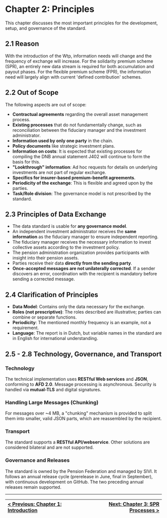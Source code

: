 # Chapter 2: Principles
This chapter discusses the most important principles for the development, setup, and governance of the standard.

## 2.1 Reason
With the introduction of the Wtp, information needs will change and the frequency of exchange will increase. For the solidarity premium scheme (SPR), an entirely new data stream is required for both accumulation and payout phases. For the flexible premium scheme (FPR), the information need will largely align with current 'defined contribution' schemes.

## 2.2 Out of Scope

The following aspects are out of scope:

*   **Contractual agreements** regarding the overall asset management process.
*   **Existing processes** that do not fundamentally change, such as reconciliation between the fiduciary manager and the investment administrator.
*   **Information used by only one party** in the chain.
*   **Policy documents** like strategic investment plans.
*   **Information on costs**: It is expected that existing processes for compiling the DNB annual statement J402 will continue to form the basis for this.
*   **"Lookthrough" information**: Ad hoc requests for details on underlying investments are not part of regular exchange.
*   **Specifics for insurer-based premium-benefit agreements**.
*   **Periodicity of the exchange**: This is flexible and agreed upon by the parties.
*   **Task/Role division**: The governance model is not prescribed by the standard.

## 2.3 Principles of Data Exchange
*   The data standard is usable for **any governance model**.
*   An independent investment administrator receives the **same information** as the fiduciary manager to ensure independent reporting.
*   The fiduciary manager receives the necessary information to invest collective assets according to the investment policy.
*   The pension administration organization provides participants with insight into their pension assets.
*   Parties receive their data **directly from the sending party**.
*   **Once-accepted messages are not unilaterally corrected**. If a sender discovers an error, coordination with the recipient is mandatory before sending a corrected message.

## 2.4 Clarification of Principles
*   **Data Model**: Contains only the data necessary for the exchange.
*   **Roles (not prescriptive)**: The roles described are illustrative; parties can combine or separate functions.
*   **Periodicity**: The mentioned monthly frequency is an example, not a requirement.
*   **Language**: The report is in Dutch, but variable names in the standard are in English for international understanding.

## 2.5 - 2.8 Technology, Governance, and Transport
### Technology
The technical implementation uses **RESTful Web services** and **JSON**, conforming to **AFD 2.0**. Message processing is asynchronous. Security is handled via **mutual-TLS** and digital signatures.

### Handling Large Messages (Chunking)
For messages over ~4 MB, a "chunking" mechanism is provided to split them into smaller, valid JSON parts, which are reassembled by the recipient.

### Transport
The standard supports a **RESTful API/webservice**. Other solutions are considered bilateral and are not supported.

### Governance and Releases
The standard is owned by the Pension Federation and managed by SIVI. It follows an annual release cycle (prerelease in June, final in September), with continuous development on GitHub. The two preceding annual releases remain supported.

---
| <div align="left">[< Previous: Chapter 1: Introduction](chapter-1-introduction.md)</div> | <div align="right">[Next: Chapter 3: SPR Processes >](chapter-3-spr-processes.md)</div> |
|:---|---:|
